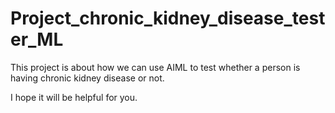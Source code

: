 # Project_chronic_kidney_disease_tester_ML
This project is about how we can use AIML to test whether a person is having chronic kidney disease or not.

I hope it will be helpful for you. 
